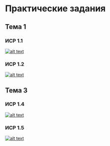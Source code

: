 # Практические задания
## Тема 1
### ИСР 1.1
[![alt text](http://qrcoder.ru/code/?https%3A%2F%2Fyadi.sk%2Fi%2FVrVXdWCnnXETCw&10&0 "Философские проблемы информатики")](https://yadi.sk/i/VrVXdWCnnXETCw)
### ИСР 1.2
[![alt text](http://qrcoder.ru/code/?https%3A%2F%2Fyadi.sk%2Fi%2F0SbHjgkBeK78HQ&10&0 "Интеллект-карта")](https://yadi.sk/i/0SbHjgkBeK78HQ)
## Тема 3
### ИСР 1.4
[![alt text](http://qrcoder.ru/code/?https%3A%2F%2Fyadi.sk%2Fi%2FdK90RvLLplgQKQ&10&0 "Упражнения для программиста")](https://yadi.sk/i/dK90RvLLplgQKQ)
### ИСР 1.5
[![alt text](http://qrcoder.ru/code/?https%3A%2F%2Fyadi.sk%2Fi%2FsQQ1mF9KjjiokA&10&0 "Гимнастика для глаз")](https://yadi.sk/i/sQQ1mF9KjjiokA)
